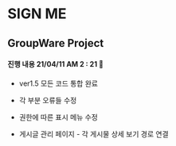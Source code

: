 # SIGN ME

## GroupWare Project

#### 진행 내용 21/04/11 AM 2 : 21 :lantern:

- ver1.5 모든 코드 통합 완료

- 각 부분 오류들 수정

- 권한에 따른 표시 메뉴 수정

- 게시글 관리 페이지 - 각 게시물 상세 보기 경로 연결

  

  

